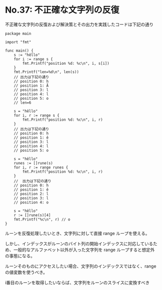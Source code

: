 # No.37: 不正確な文字列の反復

不正確な文字列の反復および解決策とその出力を実践したコードは下記の通り

```golang
package main

import "fmt"

func main() {
	s := "hêllo"
	for i := range s {
		fmt.Printf("position %d: %c\n", i, s[i])
	}
	fmt.Printf("len=%d\n", len(s))
	// 出力は下記の通り
	// position 0: h
	// position 1: Ã
	// position 3: l
	// position 4: l
	// position 5: o
	// len=6

	s = "hêllo"
	for i, r := range s {
		fmt.Printf("position %d: %c\n", i, r)
	}
	// 出力は下記の通り
	// position 0: h
	// position 1: ê
	// position 3: l
	// position 4: l
	// position 5: o

	s = "hêllo"
	runes := []rune(s)
	for i, r := range runes {
		fmt.Printf("position %d: %c\n", i, r)
	}
	// 	出力は下記の通り
	// position 0: h
	// position 1: ê
	// position 2: l
	// position 3: l
	// position 4: o

	s = "hêllo"
	r := []rune(s)[4]
	fmt.Printf("%c\n", r) // o
}
```

ルーンを反復処理したいとき、文字列に対して直接 range ループを使える。

しかし、インデックスがルーンのバイト列の開始インデックスに対応しているため、一般的なアルファベット以外が入った文字列を range ループすると想定外の事態になる。

ルーンそのものにアクセスしたい場合、文字列のインデックスではなく、range の値変数を使うべき。

i番目のルーンを取得したいならば、文字列をルーンのスライスに変換すべき
